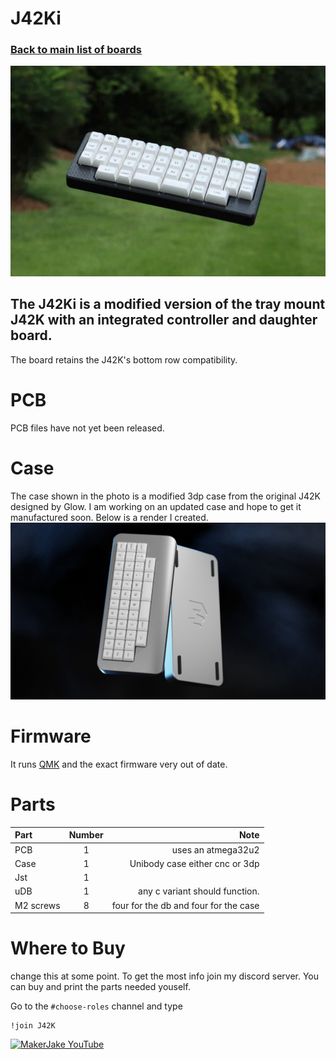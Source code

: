 # J42Ki
### [Back to main list of boards](https://github.com/MakerJake01/MakerJakes-keyboards) 
![keyboard](J42Ki_oldCase.jpg)
## The J42Ki is a modified version of the tray mount J42K with an integrated controller and daughter board.

The board retains the J42K's bottom row compatibility. 

# PCB
PCB files have not yet been released. 

# Case
The case shown in the photo is a modified 3dp case from the original J42K designed by Glow. I am working on an updated case and hope to get it manufactured soon. Below is a render I created. ![Render](J42Ki_render.jpg)

# Firmware 
It runs [QMK](https://qmk.fm) and the exact firmware very out of date.

# Parts
| Part        | Number      | Note |
| :---        |    :----:   |          ---: |
| PCB         | 1           | uses an atmega32u2  |
| Case        | 1           | Unibody case either cnc or 3dp |
| Jst         | 1           | |
| uDB         | 1           | any c variant should function. 
| M2 screws   | 8           | four for the db and four for the case |



# Where to Buy 
change this at some point. To get the most info join my discord server. You can buy and print the parts needed youself. 

Go to the `#choose-roles` channel and type 
~~~
!join J42K
~~~

[![MakerJake YouTube](https://img.shields.io/badge/Discord-5865F2?style=for-the-badge&logo=discord&logoColor=white)](https://discord.gg/ktUDJ3w) 